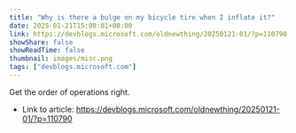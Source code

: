 ```yaml
---
title: "Why is there a bulge on my bicycle tire when I inflate it?"
date: 2025-01-21T15:00:01+00:00
link: https://devblogs.microsoft.com/oldnewthing/20250121-01/?p=110790
showShare: false
showReadTime: false
thumbnail: images/misc.png
tags: ["devblogs.microsoft.com"]
---
```

Get the order of operations right.

- Link to article: https://devblogs.microsoft.com/oldnewthing/20250121-01/?p=110790